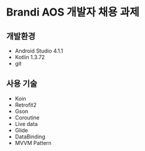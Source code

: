 # Brandi AOS 개발자 채용 과제

## 개발환경
- Android Studio 4.1.1
- Kotlin 1.3.72
- git

## 사용 기술
- Koin
- Retrofit2
- Gson
- Coroutine
- Live data
- Glide
- DataBinding
- MVVM Pattern
